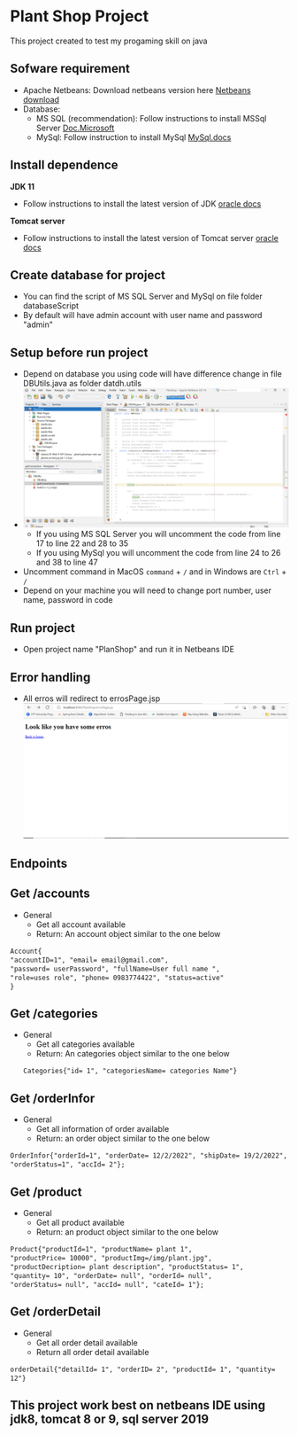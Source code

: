 ﻿# Plant Shop Project
 
 This project created to test my progaming skill on java
 
 ## Sofware requirement
 - Apache Netbeans: Download netbeans version here [Netbeans download](https://netbeans.apache.org/download/index.html)
 - Database: 
   * MS SQL (recommendation): Follow instructions to install MSSql Server [Doc.Microsoft](https://docs.microsoft.com/en-us/sql/ssms/download-sql-server-management-studio-ssms?view=sql-server-ver16)
   *  MySql: Follow instruction to install MySql [MySql.docs](https://dev.mysql.com/doc/mysql-installation-excerpt/5.7/en/)
 
 ## Install dependence 
 
**JDK 11**
 - Follow instructions to install the latest version of JDK [oracle docs](https://docs.oracle.com/en/java/javase/11/install/overview-jdk-installation.html#GUID-8677A77F-231A-40F7-98B9-1FD0B48C346A)
 
 **Tomcat server**
 - Follow instructions to install the latest version of Tomcat server [oracle docs](https://docs.oracle.com/cd/E40518_01/studio.310/studio_install/src/tidi_studio_tomcat_install_tomcat_deploy_dependencies.html)

## Create database for project
- You can find the script of MS SQL Server and MySql on file folder databaseScript
- By default will have admin account with user name and password "admin" 

## Setup before run project
- Depend on database you using code will have difference change in file DBUtils.java as folder datdh.utils
- ![DBUtils code](https://github.com/noname163/prj-project/blob/main/gitImg/Screenshot%20(41).png)
  - If you using MS SQL Server you will uncomment the code from line 17 to line 22 and 28 to 35
  - If you using MySql you will uncomment the code from line 24 to 26 and 38 to line 47
- Uncomment command in MacOS `command` + `/` and in Windows are `Ctrl` + `/`
- Depend on your machine you will need to change port number, user name, password in code
## Run project 
- Open project name "PlanShop" and run it in Netbeans IDE  
## Error handling
- All erros will redirect to errosPage.jsp
![Erros Page](https://github.com/noname163/prj-project/blob/main/gitImg/Screenshot%20(42).png)
## Endpoints

## Get /accounts
- General 
  - Get all account available
  - Return: An account object similar to the one below 
 ```
Account{ 
"accountID=1", "email= email@gmail.com", 
"password= userPassword", "fullName=User full name ", 
"role=uses role", "phone= 0983774422", "status=active"
}

```
## Get /categories
- General
  - Get all categories available 
  - Return: An categories object similar to the one below
  ```
  Categories{"id= 1", "categoriesName= categories Name"}
  ```
 ## Get /orderInfor
 - General
   - Get all information of order available
   - Return: an order object similar to the one below
```
OrderInfor{"orderId=1", "orderDate= 12/2/2022", "shipDate= 19/2/2022", "orderStatus=1", "accId= 2"};

``` 
## Get /product
- General 
  - Get all product available 
  - Return: an product object similar to the one below
 ```
 Product{"productId=1", "productName= plant 1", 
 "productPrice= 10000", "productImg=/img/plant.jpg", 
 "productDecription= plant description", "productStatus= 1", 
 "quantity= 10", "orderDate= null", "orderId= null", 
 "orderStatus= null", "accId= null", "cateId= 1"};
 ``` 
 ## Get /orderDetail
 - General
   - Get all order detail available
   - Return all order detail available 
 ```
 orderDetail{"detailId= 1", "orderID= 2", "productId= 1", "quantity= 12"}
 ```
## This project work best on netbeans IDE using jdk8, tomcat 8 or 9, sql server 2019
